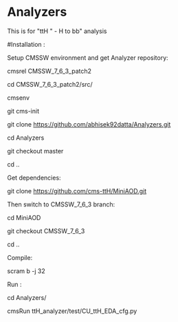 # Analyzers

This is for "ttH " -  H to bb" analysis

#Installation :

Setup CMSSW environment and get Analyzer repository:

cmsrel CMSSW_7_6_3_patch2

cd CMSSW_7_6_3_patch2/src/

cmsenv

git cms-init

git clone https://github.com/abhisek92datta/Analyzers.git

cd Analyzers

git checkout master

cd ..

Get dependencies:

git clone https://github.com/cms-ttH/MiniAOD.git

Then switch to CMSSW_7_6_3 branch:

cd MiniAOD

git checkout CMSSW_7_6_3

cd ..

Compile:

scram b -j 32

Run :

cd Analyzers/

cmsRun ttH_analyzer/test/CU_ttH_EDA_cfg.py
